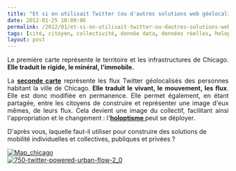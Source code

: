 ```yaml
---
title: "Et si on utilisait Twitter (ou d'autres solutions web géolocalisées) pour connaitre et repenser les flux des voyageurs ?"
date: 2012-01-25 10:09:06
permalink: /2012/01/et-si-on-utilisait-twitter-ou-dautres-solutions-web-geolocalisees-pour-connaitre-et-repenser-les-flu.html
tags: [cité, citoyen, collectivité, donnée data, données réelles, holoptisme, intelligence collective, internet, Service de mobilité]
layout: post
---
```


<p style="text-align: justify">Le première carte représente le territoire et les infrastructures de Chicago. <strong>Elle traduit le rigide, le minéral, l'immobile. </strong></p> <p style="text-align: justify">La <a href="http://www.fastcodesign.com/1665884/infographic-of-the-day-could-twitter-help-us-create-smarter-transit-routes" target="_blank"><strong>seconde carte</strong></a> représente les flux Twitter géolocalisés des personnes habitant la ville de Chicago. <strong>Elle traduit le vivant, le mouvement, les flux</strong>. Elle est donc modifiée en permanence. Elle permet également, en étant partagée, entre les citoyens de construire et représenter une image d'eux mêmes, de leurs flux. Cela devient une image du collectif, facilitant ainsi l'appropriation et le changement : l'<a href="https://gabrielplassat.github.io/transportsdufutur/2012/01/le-nouveau-monde-2012-nm2012-arrive-il-va-en-surprendre-plus-dun.html" target="_blank"><strong>holoptisme </strong></a>peut se déployer.</p> <p>D'après vous, laquelle faut-il utiliser pour construire des solutions de mobilité individuelles et collectives, publiques et privées ?</p>   <!--more-->  <a href="https://gabrielplassat.github.io/transportsdufutur/wp-content/uploads/sites/6/old/6a0120a66d2ad4970b01630015cb60970d-800wi.jpg" rel="lightbox"><img alt="Map_chicago" class="asset  asset-image at-xid-6a0120a66d2ad4970b01630015cb60970d" src="/wp-content/uploads/sites/6/old/6a0120a66d2ad4970b01630015cb60970d-500wi.jpg" style="margin-left: auto;margin-right: auto" title="Map_chicago" /></a><br /> <a href="https://gabrielplassat.github.io/transportsdufutur/wp-content/uploads/sites/6/old/6a0120a66d2ad4970b01630015d255970d-pi.jpg"><img alt="750-twitter-powered-urban-flow-2_0" border="0" class="asset  asset-image at-xid-6a0120a66d2ad4970b01630015d255970d image-full" src="/wp-content/uploads/sites/6/old/6a0120a66d2ad4970b01630015d255970d-800wi.jpg" title="750-twitter-powered-urban-flow-2_0" /></a><br /><br /><br />
